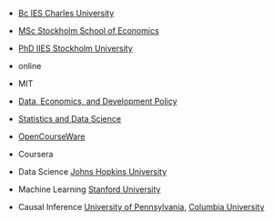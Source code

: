 
- [Bc IES Charles University](https://ies.fsv.cuni.cz/en/institute/about-us/my-url)
- [MSc Stockholm School of Economics](https://www.hhs.se/en/education/msc/mecon/)
- [PhD IIES Stockholm University](https://www.su.se/institute-for-international-economic-studies/)

- online
 -  MIT
   - [Data, Economics, and Development Policy](https://micromasters.mit.edu/dedp/)
   - [Statistics and Data Science](https://micromasters.mit.edu/ds/)
   - [OpenCourseWare](https://ocw.mit.edu/search/)
- Coursera  
 - Data Science [Johns Hopkins University](https://coursera.org/share/e7b63d98d00917a1cb08d621e6447881) 
 - Machine Learning [Stanford University](https://www.coursera.org/account/accomplishments/specialization/T3Y6ZZBX5LHU?utm_source=link&utm_medium=certificate&utm_content=cert_image&utm_campaign=sharing_cta&utm_product=s12n) 
 - Causal Inference [University of Pennsylvania](https://coursera.org/share/b7ff2f515ab40d5f9f9ec54819c04de2), [Columbia University](https://www.coursera.org/account/accomplishments/verify/SV2NYCC322FZ?utm_source=link&utm_medium=certificate&utm_content=cert_image&utm_campaign=sharing_cta&utm_product=course)
    

